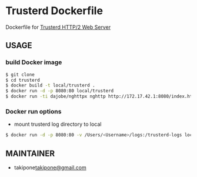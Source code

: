 Trusterd Dockerfile
===================

Dockerfile for [Trusterd HTTP/2 Web Server](http://trusterd.github.io/)

## USAGE


### build Docker image

```bash
$ git clone 
$ cd trusterd
$ docker build -t local/trusterd .
$ docker run -d -p 8080:80 local/trusterd
$ docker run -ti dajobe/nghttpx nghttp http://172.17.42.1:8080/index.html
```

### Docker run options

- mount trusterd log directory to local

```bash
$ docker run -d -p 8080:80 -v /Users/<Username>/logs:/trusterd-logs local/trusterd
```
 
## MAINTAINER

- takipone<takipone@gmail.com>

